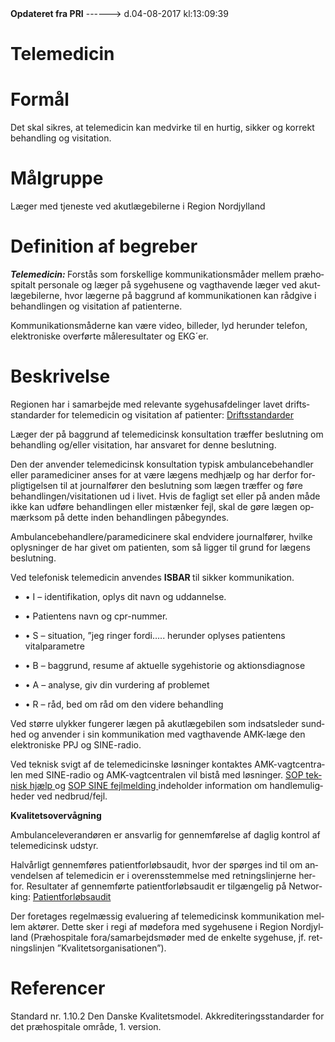 <!--
.. title: telemedicin
.. slug: telemedicin
.. date: 2017-08-04 13:09:41 UTC+02:00
.. tags: 
.. category: 
.. link: 
.. description: 
.. type: text
.. hidetitle: True
-->

<div class="alert alert-success" role="alert"><b>Opdateret fra PRI</b>  ------>  d.04-08-2017  kl:13:09:39</div>

<div class="document" id="Ubcfb9e038fe14dcc8dbdb83fa980d254" lang="da-DK" xml:lang="da-DK" xmlns="http://www.w3.org/1999/xhtml">
 <h1 class="~clause~ Titeloverskrift">
  <span>
   Telemedicin
  </span>
 </h1>
 <p class="~clause~ Brdtekst">
 </p>
 <h1 class="~clause~ Overskrift1" id="a_56208394a5f24a86af413f20a2a1a2cb">
  <span>
   Formål
  </span>
 </h1>
 <p class="~clause~ Brdtekst">
  <span>
   Det skal sikres, at telemedicin kan medvirke til en hurtig, sikker og korrekt behandling og visitation.
  </span>
 </p>
 <p class="~clause~ Brdtekst">
 </p>
 <h1 class="~clause~ Overskrift1" id="a_8b8ea12e44ec432fbfe78e208528dd80">
  <span>
   Målgruppe
  </span>
 </h1>
 <p class="~clause~ Brdtekst">
  <span>
   Læger med tjeneste ved akutlægebilerne i Region Nordjylland
  </span>
 </p>
 <p class="~clause~ Brdtekst">
 </p>
 <h1 class="~clause~ Overskrift1" id="a_73e198ed5f2f4e60a1ec95681357cc08">
  <span>
   Definition af begreber
  </span>
 </h1>
 <p class="~clause~ Brdtekst">
  <span style="font-weight: bold; font-style: italic;">
   Telemedicin:
  </span>
  <span>
   Forstås som forskellige kommunikationsmåder mellem præhospitalt personale og læger på sygehusene og vagthavende læger ved akutlægebilerne, hvor lægerne på baggrund af kommunikationen kan rådgive i behandlingen og visitation af patienterne.
  </span>
 </p>
 <p class="~clause~ Brdtekst">
  <span>
   Kommunikationsmåderne kan være video, billeder, lyd herunder telefon, elektroniske overførte måleresultater og EKG´er.
  </span>
 </p>
 <p class="~clause~ Brdtekst">
 </p>
 <h1 class="~clause~ Overskrift1" id="a_df8652faa36147a2bc4f1a09eae03959">
  <span>
   Beskrivelse
  </span>
 </h1>
 <p class="~clause~ Brdtekst">
  <span>
   Regionen har i samarbejde med relevante sygehusafdelinger lavet driftsstandarder for telemedicin og visitation af patienter:
  </span>
  <a href="http://networking.rn.dk/faelles/beredskab/vagtcentral/falck/ABC SOP/Forms/AllItems.aspx">
   <span class="Hyperlink">
    Driftsstandarder
   </span>
  </a>
 </p>
 <p class="~clause~ Brdtekst">
 </p>
 <p class="~clause~ Brdtekst">
  <span>
   Læger der på baggrund af telemedicinsk konsultation træffer beslutning om behandling og/eller visitation, har ansvaret for denne beslutning.
  </span>
 </p>
 <p class="~clause~ Brdtekst">
  <span>
   Den der anvender telemedicinsk konsultation typisk ambulancebehandler eller paramediciner anses for at være lægens medhjælp og har derfor forpligtigelsen til at journalfører den beslutning som lægen træffer og føre behandlingen/visitationen ud i livet. Hvis de fagligt set eller på anden måde ikke kan udføre behandlingen eller mistænker fejl, skal de gøre lægen opmærksom på dette inden behandlingen påbegyndes.
  </span>
 </p>
 <p class="~clause~ Brdtekst">
  <span>
   Ambulancebehandlere/paramedicinere skal endvidere journalfører, hvilke oplysninger de har givet om patienten, som så ligger til grund for lægens beslutning.
  </span>
 </p>
 <p class="~clause~ Brdtekst">
  <span>
   Ved telefonisk telemedicin anvendes
  </span>
  <span style="font-weight: bold;">
   ISBAR
  </span>
  <span>
   til sikker kommunikation.
  </span>
 </p>
 <ul class="list21">
  <li>
   <p class="~clause~ Opstilling-punkttegn level0">
    <span class="item">
     •
    </span>
    <span>
     I – identifikation, oplys dit navn og uddannelse.
    </span>
   </p>
  </li>
 </ul>
 <ul class="list22">
  <li>
   <p class="~clause~ Opstilling-punkttegn3 level0">
    <span class="item">
     •
    </span>
    <span>
     Patientens navn og cpr-nummer.
    </span>
   </p>
  </li>
 </ul>
 <ul class="list21">
  <li>
   <p class="~clause~ Opstilling-punkttegn level0">
    <span class="item">
     •
    </span>
    <span>
     S – situation, ”jeg ringer fordi….. herunder oplyses patientens vitalparametre
    </span>
   </p>
  </li>
  <li>
   <p class="~clause~ Opstilling-punkttegn level0">
    <span class="item">
     •
    </span>
    <span>
     B – baggrund, resume af aktuelle sygehistorie og aktionsdiagnose
    </span>
   </p>
  </li>
  <li>
   <p class="~clause~ Opstilling-punkttegn level0">
    <span class="item">
     •
    </span>
    <span>
     A – analyse, giv din vurdering af problemet
    </span>
   </p>
  </li>
  <li>
   <p class="~clause~ Opstilling-punkttegn level0">
    <span class="item">
     •
    </span>
    <span>
     R – råd, bed om råd om den videre behandling
    </span>
   </p>
  </li>
 </ul>
 <p class="~clause~ Opstilling-punkttegn">
 </p>
 <p class="~clause~ Opstilling-punkttegn">
  <span>
   Ved større ulykker fungerer lægen på akutlægebilen som indsatsleder sundhed og anvender i sin kommunikation med vagthavende AMK-læge den elektroniske PPJ og SINE-radio.
  </span>
 </p>
 <p class="~clause~ Opstilling-punkttegn">
 </p>
 <p class="~clause~ Opstilling-punkttegn">
  <span>
   Ved teknisk svigt af de telemedicinske løsninger kontaktes AMK-vagtcentralen med SINE-radio og AMK-vagtcentralen vil bistå med løsninger.
  </span>
  <a href="http://networking.rn.dk/faelles/beredskab/vagtcentral/falck/VC  SOP/SOP - Teknisk Hjælp.doc">
   <span class="Hyperlink">
    SOP teknisk hjælp
   </span>
  </a>
  <span>
   og
  </span>
  <a href="http://networking.rn.dk/faelles/beredskab/vagtcentral/falck/VC  SOP/SOP - SINE fejlmeldinger.doc">
   <span class="Hyperlink">
    SOP SINE fejlmelding
   </span>
  </a>
  <span>
   indeholder information om handlemuligheder ved nedbrud/fejl.
  </span>
 </p>
 <p class="~clause~ Brdtekst">
 </p>
 <p class="~clause~ Brdtekst">
  <span style="font-weight: bold;">
   Kvalitetsovervågning
  </span>
 </p>
 <p class="~clause~ Brdtekst">
  <span>
   Ambulanceleverandøren er ansvarlig for gennemførelse af daglig kontrol af telemedicinsk udstyr.
  </span>
 </p>
 <p class="~clause~ Brdtekst">
 </p>
 <p class="~clause~ Brdtekst">
  <span>
   Halvårligt gennemføres patientforløbsaudit, hvor der spørges ind til om anvendelsen af telemedicin er i overensstemmelse med retningslinjerne herfor. Resultater af gennemførte patientforløbsaudit er tilgængelig på Networking:
  </span>
  <a href="http://networking.rn.dk/faelles/beredskab/vagtcentral/Audits/Forms/AllItems.aspx?RootFolder=/faelles/beredskab/vagtcentral/Audits/Patientforløbsaudit&amp;FolderCTID=&amp;View={820370EC-548F-4A47-80E1-1CFD8E97F8ED}">
   <span class="Hyperlink">
    Patientforløbsaudit
   </span>
  </a>
 </p>
 <p class="~clause~ Brdtekst">
  <span>
  </span>
 </p>
 <p class="~clause~ Brdtekst">
  <span>
   Der foretages regelmæssig evaluering af telemedicinsk kommunikation mellem aktører. Dette sker i regi af mødefora med sygehusene i Region Nordjylland (Præhospitale fora/samarbejdsmøder med de enkelte sygehuse, jf. retningslinjen ”Kvalitetsorganisationen”).
  </span>
 </p>
 <p class="~clause~ Brdtekst">
 </p>
 <h1 class="~clause~ Overskrift1" id="a_24a18e299ef844519aaa07231911ba9f">
  <span>
   Referencer
  </span>
 </h1>
 <p class="~clause~ Brdtekst">
  <span>
   Standard nr. 1.10.2 Den Danske Kvalitetsmodel. Akkrediteringsstandarder for det præhospitale område, 1. version.
  </span>
 </p>
 <p class="~clause~ Brdtekst">
 </p>
 <p class="~clause~ Normal">
 </p>
</div>
